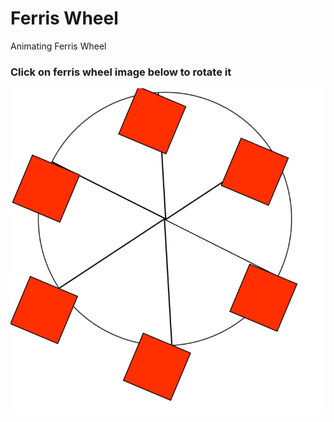 # Ferris Wheel

Animating Ferris Wheel

### Click on ferris wheel image below to rotate it

[![Ferris Wheel](images/wheel.png)](videos/ferris-wheel-video.mp4)
